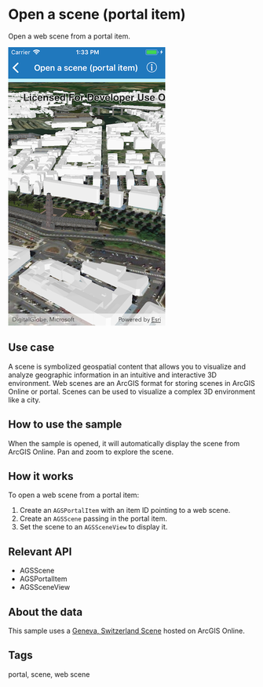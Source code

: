 # Open a scene (portal item)

Open a web scene from a portal item.

![Image of open a scene portal item](open-scene-portal-item.png)

## Use case

A scene is symbolized geospatial content that allows you to visualize and analyze geographic information in an intuitive and interactive 3D environment. Web scenes are an ArcGIS format for storing scenes in ArcGIS Online or portal. Scenes can be used to visualize a complex 3D environment like a city.

## How to use the sample

When the sample is opened, it will automatically display the scene from ArcGIS Online. Pan and zoom to explore the scene.

## How it works

To open a web scene from a portal item:

1. Create an `AGSPortalItem` with an item ID pointing to a web scene.
2. Create an `AGSScene` passing in the portal item.
3. Set the scene to an `AGSSceneView` to display it.

## Relevant API

* AGSScene
* AGSPortalItem
* AGSSceneView

## About the data

This sample uses a [Geneva, Switzerland Scene](https://www.arcgis.com/home/item.html?id=c6f90b19164c4283884361005faea852) hosted on ArcGIS Online.

## Tags

portal, scene, web scene
